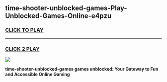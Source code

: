
## time-shooter-unblocked-games-Play-Unblocked-Games-Online-e4pzu
<h3>
<a href="https://premium76.site?title=time-shooter-unblocked-games&ref=25A">CLICK TO PLAY</a></h3>
<hr>

<h3>
<a href="https://premium76.site?title=time-shooter-unblocked-games&ref=25A">CLICK 2 PLAY</a>
  
</h3>

<a href="https://premium76.site?title=time-shooter-unblocked-games&ref=25A"><img src="https://clearcache.store/games.png"></a>


**time-shooter-unblocked-games games unblocked: Your Gateway to Fun and Accessible Online Gaming**
